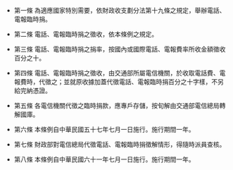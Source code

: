 * 第一條 為適應國家特別需要，依財政收支劃分法第十九條之規定，舉辦電話、電報臨時捐。

* 第二條 電話、電報臨時捐之徵收，依本條例之規定。

* 第三條 電話、電報臨時捐之捐率，按國內或國際電話、電報費率所收金額徵收百分之十。

* 第四條 電話、電報臨時捐之徵收，由交通部所屬電信機關，於收取電話費、電報費時，代徵之；並就原收據加蓋代徵電話、電報臨時捐百分之十字樣，不另給完納憑證。

* 第五條 各電信機關代徵之臨時捐款，應專戶存儲，按旬解由交通部電信總局轉解國庫。

* 第六條 本條例自中華民國五十七年七月一日施行。施行期間一年。

* 第七條 財政部對電信總局代徵電話、電報臨時捐徵解情形，得隨時派員查核。

* 第八條 本條例自中華民國六十一年七月一日施行。施行期間一年。

